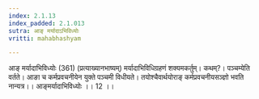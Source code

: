 ```yaml
---
index: 2.1.13
index_padded: 2.1.013
sutra: आङ् मर्यादाऽभिविध्योः
vritti: mahabhashyam

---
```

 आङ् मर्यादाभिविध्योः (361) (प्रत्याख्यानभाष्यम्) मर्यादाभिविधिग्रहणं शक्यमकर्तुम्। कथम्?। पञ्चम्येति वर्तते। आङा च कर्मप्रवचनीयेन युक्ते पञ्चमी विधीयते। तयोश्चैवार्थयोराङ् कर्मप्रवचनीयसञ्ज्ञो भवति नान्यत्र।। आङ्मर्यादाभिविध्योः ।। 12 ।। 